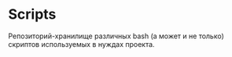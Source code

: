 # Scripts
Репозиторий-хранилище различных bash (а может и не только) скриптов используемых в нуждах проекта.
